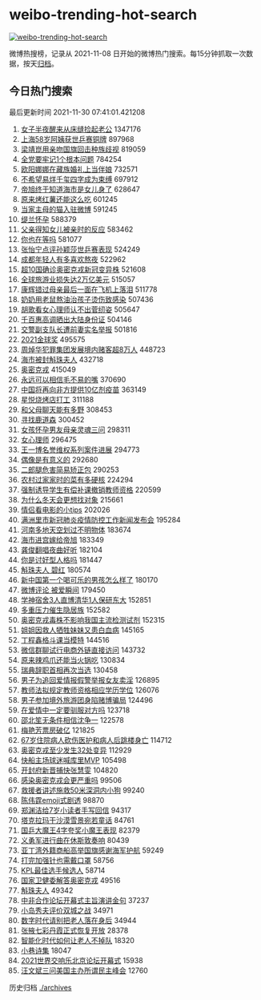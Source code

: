 # weibo-trending-hot-search

[![weibo-trending-hot-search](https://github.com/ameizi/weibo-trending-hot-search/actions/workflows/ci.yml/badge.svg)](https://github.com/ameizi/weibo-trending-hot-search/actions/workflows/ci.yml)

微博热搜榜，记录从 2021-11-08 日开始的微博热门搜索。每15分钟抓取一次数据，按天[归档](./archives)。

## 今日热门搜索

<!-- BEGIN --> 
最后更新时间 2021-11-30 07:41:01.421208 
1. [女子半夜醒来从床缝捡起老公](https://s.weibo.com/weibo?q=%23%E5%A5%B3%E5%AD%90%E5%8D%8A%E5%A4%9C%E9%86%92%E6%9D%A5%E4%BB%8E%E5%BA%8A%E7%BC%9D%E6%8D%A1%E8%B5%B7%E8%80%81%E5%85%AC%23&Refer=top) 1347176
1. [上海58岁阿姨获世乒赛铜牌](https://s.weibo.com/weibo?q=%23%E4%B8%8A%E6%B5%B758%E5%B2%81%E9%98%BF%E5%A7%A8%E8%8E%B7%E4%B8%96%E4%B9%92%E8%B5%9B%E9%93%9C%E7%89%8C%23&Refer=top) 897968
1. [梁靖崑用亲吻国旗回击种族歧视](https://s.weibo.com/weibo?q=%23%E6%A2%81%E9%9D%96%E5%B4%91%E7%94%A8%E4%BA%B2%E5%90%BB%E5%9B%BD%E6%97%97%E5%9B%9E%E5%87%BB%E7%A7%8D%E6%97%8F%E6%AD%A7%E8%A7%86%23&Refer=top) 819059
1. [全党要牢记1个根本问题](https://s.weibo.com/weibo?q=%23%E5%85%A8%E5%85%9A%E8%A6%81%E7%89%A2%E8%AE%B01%E4%B8%AA%E6%A0%B9%E6%9C%AC%E9%97%AE%E9%A2%98%23&Refer=top) 784254
1. [欧阳娜娜在藏族婚礼上当伴娘](https://s.weibo.com/weibo?q=%23%E6%AC%A7%E9%98%B3%E5%A8%9C%E5%A8%9C%E5%9C%A8%E8%97%8F%E6%97%8F%E5%A9%9A%E7%A4%BC%E4%B8%8A%E5%BD%93%E4%BC%B4%E5%A8%98%23&Refer=top) 732571
1. [不希望易烊千玺四字成为束缚](https://s.weibo.com/weibo?q=%23%E4%B8%8D%E5%B8%8C%E6%9C%9B%E6%98%93%E7%83%8A%E5%8D%83%E7%8E%BA%E5%9B%9B%E5%AD%97%E6%88%90%E4%B8%BA%E6%9D%9F%E7%BC%9A%23&Refer=top) 697912
1. [帝旭终于知道海市是女儿身了](https://s.weibo.com/weibo?q=%23%E5%B8%9D%E6%97%AD%E7%BB%88%E4%BA%8E%E7%9F%A5%E9%81%93%E6%B5%B7%E5%B8%82%E6%98%AF%E5%A5%B3%E5%84%BF%E8%BA%AB%E4%BA%86%23&Refer=top) 628647
1. [原来烤红薯还能这么吃](https://s.weibo.com/weibo?q=%23%E5%8E%9F%E6%9D%A5%E7%83%A4%E7%BA%A2%E8%96%AF%E8%BF%98%E8%83%BD%E8%BF%99%E4%B9%88%E5%90%83%23&Refer=top) 601245
1. [当家主母的猫入驻微博](https://s.weibo.com/weibo?q=%23%E5%BD%93%E5%AE%B6%E4%B8%BB%E6%AF%8D%E7%9A%84%E7%8C%AB%E5%85%A5%E9%A9%BB%E5%BE%AE%E5%8D%9A%23&Refer=top) 591245
1. [缇兰怀孕](https://s.weibo.com/weibo?q=%23%E7%BC%87%E5%85%B0%E6%80%80%E5%AD%95%23&Refer=top) 588379
1. [父亲得知女儿被亲时的反应](https://s.weibo.com/weibo?q=%23%E7%88%B6%E4%BA%B2%E5%BE%97%E7%9F%A5%E5%A5%B3%E5%84%BF%E8%A2%AB%E4%BA%B2%E6%97%B6%E7%9A%84%E5%8F%8D%E5%BA%94%23&Refer=top) 583462
1. [你也在等吗](https://s.weibo.com/weibo?q=%E4%BD%A0%E4%B9%9F%E5%9C%A8%E7%AD%89%E5%90%97&Refer=top) 581077
1. [张怡宁点评孙颖莎世乒赛表现](https://s.weibo.com/weibo?q=%23%E5%BC%A0%E6%80%A1%E5%AE%81%E7%82%B9%E8%AF%84%E5%AD%99%E9%A2%96%E8%8E%8E%E4%B8%96%E4%B9%92%E8%B5%9B%E8%A1%A8%E7%8E%B0%23&Refer=top) 524249
1. [成都年轻人有多喜欢熬夜](https://s.weibo.com/weibo?q=%23%E6%88%90%E9%83%BD%E5%B9%B4%E8%BD%BB%E4%BA%BA%E6%9C%89%E5%A4%9A%E5%96%9C%E6%AC%A2%E7%86%AC%E5%A4%9C%23&Refer=top) 522962
1. [超10国确诊奥密克戎新冠变异株](https://s.weibo.com/weibo?q=%23%E8%B6%8510%E5%9B%BD%E7%A1%AE%E8%AF%8A%E5%A5%A5%E5%AF%86%E5%85%8B%E6%88%8E%E6%96%B0%E5%86%A0%E5%8F%98%E5%BC%82%E6%A0%AA%23&Refer=top) 521608
1. [全球旅游业损失达2万亿美元](https://s.weibo.com/weibo?q=%23%E5%85%A8%E7%90%83%E6%97%85%E6%B8%B8%E4%B8%9A%E6%8D%9F%E5%A4%B1%E8%BE%BE2%E4%B8%87%E4%BA%BF%E7%BE%8E%E5%85%83%23&Refer=top) 515057
1. [康辉错过母亲最后一面在飞机上落泪](https://s.weibo.com/weibo?q=%23%E5%BA%B7%E8%BE%89%E9%94%99%E8%BF%87%E6%AF%8D%E4%BA%B2%E6%9C%80%E5%90%8E%E4%B8%80%E9%9D%A2%E5%9C%A8%E9%A3%9E%E6%9C%BA%E4%B8%8A%E8%90%BD%E6%B3%AA%23&Refer=top) 511778
1. [奶奶用老鼠熬油治孩子烫伤致感染](https://s.weibo.com/weibo?q=%23%E5%A5%B6%E5%A5%B6%E7%94%A8%E8%80%81%E9%BC%A0%E7%86%AC%E6%B2%B9%E6%B2%BB%E5%AD%A9%E5%AD%90%E7%83%AB%E4%BC%A4%E8%87%B4%E6%84%9F%E6%9F%93%23&Refer=top) 507436
1. [胡歌看女心理师认不出菅纫姿](https://s.weibo.com/weibo?q=%23%E8%83%A1%E6%AD%8C%E7%9C%8B%E5%A5%B3%E5%BF%83%E7%90%86%E5%B8%88%E8%AE%A4%E4%B8%8D%E5%87%BA%E8%8F%85%E7%BA%AB%E5%A7%BF%23&Refer=top) 505647
1. [千百惠高调晒出大陆身份证](https://s.weibo.com/weibo?q=%23%E5%8D%83%E7%99%BE%E6%83%A0%E9%AB%98%E8%B0%83%E6%99%92%E5%87%BA%E5%A4%A7%E9%99%86%E8%BA%AB%E4%BB%BD%E8%AF%81%23&Refer=top) 504146
1. [交警副支队长遭前妻实名举报](https://s.weibo.com/weibo?q=%23%E4%BA%A4%E8%AD%A6%E5%89%AF%E6%94%AF%E9%98%9F%E9%95%BF%E9%81%AD%E5%89%8D%E5%A6%BB%E5%AE%9E%E5%90%8D%E4%B8%BE%E6%8A%A5%23&Refer=top) 501816
1. [2021金球奖](https://s.weibo.com/weibo?q=2021%E9%87%91%E7%90%83%E5%A5%96&Refer=top) 495575
1. [周焯华犯罪集团发展境内赌客超8万人](https://s.weibo.com/weibo?q=%23%E5%91%A8%E7%84%AF%E5%8D%8E%E7%8A%AF%E7%BD%AA%E9%9B%86%E5%9B%A2%E5%8F%91%E5%B1%95%E5%A2%83%E5%86%85%E8%B5%8C%E5%AE%A2%E8%B6%858%E4%B8%87%E4%BA%BA%23&Refer=top) 448723
1. [海市被封斛珠夫人](https://s.weibo.com/weibo?q=%23%E6%B5%B7%E5%B8%82%E8%A2%AB%E5%B0%81%E6%96%9B%E7%8F%A0%E5%A4%AB%E4%BA%BA%23&Refer=top) 432718
1. [奥密克戎](https://s.weibo.com/weibo?q=%23%E5%A5%A5%E5%AF%86%E5%85%8B%E6%88%8E%23&Refer=top) 415049
1. [永远可以相信毛不易的嘴](https://s.weibo.com/weibo?q=%23%E6%B0%B8%E8%BF%9C%E5%8F%AF%E4%BB%A5%E7%9B%B8%E4%BF%A1%E6%AF%9B%E4%B8%8D%E6%98%93%E7%9A%84%E5%98%B4%23&Refer=top) 370690
1. [中国将再向非方提供10亿剂疫苗](https://s.weibo.com/weibo?q=%23%E4%B8%AD%E5%9B%BD%E5%B0%86%E5%86%8D%E5%90%91%E9%9D%9E%E6%96%B9%E6%8F%90%E4%BE%9B10%E4%BA%BF%E5%89%82%E7%96%AB%E8%8B%97%23&Refer=top) 363149
1. [星悦烧烤店打工](https://s.weibo.com/weibo?q=%E6%98%9F%E6%82%A6%E7%83%A7%E7%83%A4%E5%BA%97%E6%89%93%E5%B7%A5&Refer=top) 311188
1. [和父母聊天能有多野](https://s.weibo.com/weibo?q=%23%E5%92%8C%E7%88%B6%E6%AF%8D%E8%81%8A%E5%A4%A9%E8%83%BD%E6%9C%89%E5%A4%9A%E9%87%8E%23&Refer=top) 308453
1. [寻找鹿道森](https://s.weibo.com/weibo?q=%23%E5%AF%BB%E6%89%BE%E9%B9%BF%E9%81%93%E6%A3%AE%23&Refer=top) 300452
1. [女孩怀孕男友母亲灵魂三问](https://s.weibo.com/weibo?q=%23%E5%A5%B3%E5%AD%A9%E6%80%80%E5%AD%95%E7%94%B7%E5%8F%8B%E6%AF%8D%E4%BA%B2%E7%81%B5%E9%AD%82%E4%B8%89%E9%97%AE%23&Refer=top) 298311
1. [女心理师](https://s.weibo.com/weibo?q=%E5%A5%B3%E5%BF%83%E7%90%86%E5%B8%88&Refer=top) 296475
1. [王一博名誉维权系列案件进展](https://s.weibo.com/weibo?q=%23%E7%8E%8B%E4%B8%80%E5%8D%9A%E5%90%8D%E8%AA%89%E7%BB%B4%E6%9D%83%E7%B3%BB%E5%88%97%E6%A1%88%E4%BB%B6%E8%BF%9B%E5%B1%95%23&Refer=top) 294773
1. [偶像是有意义的](https://s.weibo.com/weibo?q=%23%E5%81%B6%E5%83%8F%E6%98%AF%E6%9C%89%E6%84%8F%E4%B9%89%E7%9A%84%23&Refer=top) 292680
1. [二郎腿危害简易矫正包](https://s.weibo.com/weibo?q=%23%E4%BA%8C%E9%83%8E%E8%85%BF%E5%8D%B1%E5%AE%B3%E7%AE%80%E6%98%93%E7%9F%AB%E6%AD%A3%E5%8C%85%23&Refer=top) 290253
1. [农村过家家时的菜有多硬核](https://s.weibo.com/weibo?q=%23%E5%86%9C%E6%9D%91%E8%BF%87%E5%AE%B6%E5%AE%B6%E6%97%B6%E7%9A%84%E8%8F%9C%E6%9C%89%E5%A4%9A%E7%A1%AC%E6%A0%B8%23&Refer=top) 224294
1. [强制诱导学生有偿补课撤销教师资格](https://s.weibo.com/weibo?q=%23%E5%BC%BA%E5%88%B6%E8%AF%B1%E5%AF%BC%E5%AD%A6%E7%94%9F%E6%9C%89%E5%81%BF%E8%A1%A5%E8%AF%BE%E6%92%A4%E9%94%80%E6%95%99%E5%B8%88%E8%B5%84%E6%A0%BC%23&Refer=top) 220599
1. [为什么冬天会更想找对象](https://s.weibo.com/weibo?q=%23%E4%B8%BA%E4%BB%80%E4%B9%88%E5%86%AC%E5%A4%A9%E4%BC%9A%E6%9B%B4%E6%83%B3%E6%89%BE%E5%AF%B9%E8%B1%A1%23&Refer=top) 215661
1. [情侣看电影的小tips](https://s.weibo.com/weibo?q=%23%E6%83%85%E4%BE%A3%E7%9C%8B%E7%94%B5%E5%BD%B1%E7%9A%84%E5%B0%8Ftips%23&Refer=top) 202026
1. [满洲里市新冠肺炎疫情防控工作新闻发布会](https://s.weibo.com/weibo?q=%E6%BB%A1%E6%B4%B2%E9%87%8C%E5%B8%82%E6%96%B0%E5%86%A0%E8%82%BA%E7%82%8E%E7%96%AB%E6%83%85%E9%98%B2%E6%8E%A7%E5%B7%A5%E4%BD%9C%E6%96%B0%E9%97%BB%E5%8F%91%E5%B8%83%E4%BC%9A&Refer=top) 195284
1. [河南多地天空划过不明物体](https://s.weibo.com/weibo?q=%23%E6%B2%B3%E5%8D%97%E5%A4%9A%E5%9C%B0%E5%A4%A9%E7%A9%BA%E5%88%92%E8%BF%87%E4%B8%8D%E6%98%8E%E7%89%A9%E4%BD%93%23&Refer=top) 183674
1. [海市进宫嫁给帝旭](https://s.weibo.com/weibo?q=%23%E6%B5%B7%E5%B8%82%E8%BF%9B%E5%AE%AB%E5%AB%81%E7%BB%99%E5%B8%9D%E6%97%AD%23&Refer=top) 183349
1. [龚俊翻唱夜曲好听](https://s.weibo.com/weibo?q=%23%E9%BE%9A%E4%BF%8A%E7%BF%BB%E5%94%B1%E5%A4%9C%E6%9B%B2%E5%A5%BD%E5%90%AC%23&Refer=top) 182104
1. [你是讨好型人格吗](https://s.weibo.com/weibo?q=%23%E4%BD%A0%E6%98%AF%E8%AE%A8%E5%A5%BD%E5%9E%8B%E4%BA%BA%E6%A0%BC%E5%90%97%23&Refer=top) 181447
1. [斛珠夫人 碧红](https://s.weibo.com/weibo?q=%E6%96%9B%E7%8F%A0%E5%A4%AB%E4%BA%BA%20%E7%A2%A7%E7%BA%A2&Refer=top) 180574
1. [新中国第一个喝可乐的男孩怎么样了](https://s.weibo.com/weibo?q=%23%E6%96%B0%E4%B8%AD%E5%9B%BD%E7%AC%AC%E4%B8%80%E4%B8%AA%E5%96%9D%E5%8F%AF%E4%B9%90%E7%9A%84%E7%94%B7%E5%AD%A9%E6%80%8E%E4%B9%88%E6%A0%B7%E4%BA%86%23&Refer=top) 180170
1. [微博评论 被爱瞬间](https://s.weibo.com/weibo?q=%E5%BE%AE%E5%8D%9A%E8%AF%84%E8%AE%BA%20%E8%A2%AB%E7%88%B1%E7%9E%AC%E9%97%B4&Refer=top) 179450
1. [学神宿舍3人直博清华1人保研东大](https://s.weibo.com/weibo?q=%23%E5%AD%A6%E7%A5%9E%E5%AE%BF%E8%88%8D3%E4%BA%BA%E7%9B%B4%E5%8D%9A%E6%B8%85%E5%8D%8E1%E4%BA%BA%E4%BF%9D%E7%A0%94%E4%B8%9C%E5%A4%A7%23&Refer=top) 152851
1. [多重压力催生隐居族](https://s.weibo.com/weibo?q=%23%E5%A4%9A%E9%87%8D%E5%8E%8B%E5%8A%9B%E5%82%AC%E7%94%9F%E9%9A%90%E5%B1%85%E6%97%8F%23&Refer=top) 152582
1. [奥密克戎毒株不影响我国主流检测试剂](https://s.weibo.com/weibo?q=%23%E5%A5%A5%E5%AF%86%E5%85%8B%E6%88%8E%E6%AF%92%E6%A0%AA%E4%B8%8D%E5%BD%B1%E5%93%8D%E6%88%91%E5%9B%BD%E4%B8%BB%E6%B5%81%E6%A3%80%E6%B5%8B%E8%AF%95%E5%89%82%23&Refer=top) 152315
1. [姐姐因救人牺牲妹妹又患白血病](https://s.weibo.com/weibo?q=%23%E5%A7%90%E5%A7%90%E5%9B%A0%E6%95%91%E4%BA%BA%E7%89%BA%E7%89%B2%E5%A6%B9%E5%A6%B9%E5%8F%88%E6%82%A3%E7%99%BD%E8%A1%80%E7%97%85%23&Refer=top) 145165
1. [丁程鑫格斗课当模特](https://s.weibo.com/weibo?q=%23%E4%B8%81%E7%A8%8B%E9%91%AB%E6%A0%BC%E6%96%97%E8%AF%BE%E5%BD%93%E6%A8%A1%E7%89%B9%23&Refer=top) 144516
1. [微信群聊试行电商外链直接访问](https://s.weibo.com/weibo?q=%23%E5%BE%AE%E4%BF%A1%E7%BE%A4%E8%81%8A%E8%AF%95%E8%A1%8C%E7%94%B5%E5%95%86%E5%A4%96%E9%93%BE%E7%9B%B4%E6%8E%A5%E8%AE%BF%E9%97%AE%23&Refer=top) 143732
1. [原来辣鸡爪还能当火锅吃](https://s.weibo.com/weibo?q=%23%E5%8E%9F%E6%9D%A5%E8%BE%A3%E9%B8%A1%E7%88%AA%E8%BF%98%E8%83%BD%E5%BD%93%E7%81%AB%E9%94%85%E5%90%83%23&Refer=top) 130834
1. [瑞典辞职首相再次当选](https://s.weibo.com/weibo?q=%23%E7%91%9E%E5%85%B8%E8%BE%9E%E8%81%8C%E9%A6%96%E7%9B%B8%E5%86%8D%E6%AC%A1%E5%BD%93%E9%80%89%23&Refer=top) 130458
1. [男子为追回爱情报假警举报女友卖淫](https://s.weibo.com/weibo?q=%23%E7%94%B7%E5%AD%90%E4%B8%BA%E8%BF%BD%E5%9B%9E%E7%88%B1%E6%83%85%E6%8A%A5%E5%81%87%E8%AD%A6%E4%B8%BE%E6%8A%A5%E5%A5%B3%E5%8F%8B%E5%8D%96%E6%B7%AB%23&Refer=top) 126895
1. [教师法拟规定教师资格相应学历学位](https://s.weibo.com/weibo?q=%23%E6%95%99%E5%B8%88%E6%B3%95%E6%8B%9F%E8%A7%84%E5%AE%9A%E6%95%99%E5%B8%88%E8%B5%84%E6%A0%BC%E7%9B%B8%E5%BA%94%E5%AD%A6%E5%8E%86%E5%AD%A6%E4%BD%8D%23&Refer=top) 126076
1. [男子参加境外旅游团身陷赌博骗局](https://s.weibo.com/weibo?q=%23%E7%94%B7%E5%AD%90%E5%8F%82%E5%8A%A0%E5%A2%83%E5%A4%96%E6%97%85%E6%B8%B8%E5%9B%A2%E8%BA%AB%E9%99%B7%E8%B5%8C%E5%8D%9A%E9%AA%97%E5%B1%80%23&Refer=top) 124496
1. [在爱情中一定要驯服对方吗](https://s.weibo.com/weibo?q=%23%E5%9C%A8%E7%88%B1%E6%83%85%E4%B8%AD%E4%B8%80%E5%AE%9A%E8%A6%81%E9%A9%AF%E6%9C%8D%E5%AF%B9%E6%96%B9%E5%90%97%23&Refer=top) 123718
1. [邵北笙无条件相信沈争一](https://s.weibo.com/weibo?q=%23%E9%82%B5%E5%8C%97%E7%AC%99%E6%97%A0%E6%9D%A1%E4%BB%B6%E7%9B%B8%E4%BF%A1%E6%B2%88%E4%BA%89%E4%B8%80%23&Refer=top) 122578
1. [梅艳芳票房破亿](https://s.weibo.com/weibo?q=%23%E6%A2%85%E8%89%B3%E8%8A%B3%E7%A5%A8%E6%88%BF%E7%A0%B4%E4%BA%BF%23&Refer=top) 121825
1. [67岁住院病人砍伤医护和病人后跳楼身亡](https://s.weibo.com/weibo?q=%2367%E5%B2%81%E4%BD%8F%E9%99%A2%E7%97%85%E4%BA%BA%E7%A0%8D%E4%BC%A4%E5%8C%BB%E6%8A%A4%E5%92%8C%E7%97%85%E4%BA%BA%E5%90%8E%E8%B7%B3%E6%A5%BC%E8%BA%AB%E4%BA%A1%23&Refer=top) 114712
1. [奥密克戎至少发生32处变异](https://s.weibo.com/weibo?q=%23%E5%A5%A5%E5%AF%86%E5%85%8B%E6%88%8E%E8%87%B3%E5%B0%91%E5%8F%91%E7%94%9F32%E5%A4%84%E5%8F%98%E5%BC%82%23&Refer=top) 112929
1. [快船主场球迷喊库里MVP](https://s.weibo.com/weibo?q=%23%E5%BF%AB%E8%88%B9%E4%B8%BB%E5%9C%BA%E7%90%83%E8%BF%B7%E5%96%8A%E5%BA%93%E9%87%8CMVP%23&Refer=top) 105498
1. [开封府新晋捕快张慧雯](https://s.weibo.com/weibo?q=%23%E5%BC%80%E5%B0%81%E5%BA%9C%E6%96%B0%E6%99%8B%E6%8D%95%E5%BF%AB%E5%BC%A0%E6%85%A7%E9%9B%AF%23&Refer=top) 104820
1. [感染奥密克戎会更严重吗](https://s.weibo.com/weibo?q=%23%E6%84%9F%E6%9F%93%E5%A5%A5%E5%AF%86%E5%85%8B%E6%88%8E%E4%BC%9A%E6%9B%B4%E4%B8%A5%E9%87%8D%E5%90%97%23&Refer=top) 99506
1. [救援者讲述施救50米深洞内小狗](https://s.weibo.com/weibo?q=%23%E6%95%91%E6%8F%B4%E8%80%85%E8%AE%B2%E8%BF%B0%E6%96%BD%E6%95%9150%E7%B1%B3%E6%B7%B1%E6%B4%9E%E5%86%85%E5%B0%8F%E7%8B%97%23&Refer=top) 99240
1. [陈伟霆emoji式剧透](https://s.weibo.com/weibo?q=%23%E9%99%88%E4%BC%9F%E9%9C%86emoji%E5%BC%8F%E5%89%A7%E9%80%8F%23&Refer=top) 98870
1. [郑渊洁给7岁小读者手写回信](https://s.weibo.com/weibo?q=%23%E9%83%91%E6%B8%8A%E6%B4%81%E7%BB%997%E5%B2%81%E5%B0%8F%E8%AF%BB%E8%80%85%E6%89%8B%E5%86%99%E5%9B%9E%E4%BF%A1%23&Refer=top) 94317
1. [塔克拉玛干沙漠雪景宛若童话](https://s.weibo.com/weibo?q=%23%E5%A1%94%E5%85%8B%E6%8B%89%E7%8E%9B%E5%B9%B2%E6%B2%99%E6%BC%A0%E9%9B%AA%E6%99%AF%E5%AE%9B%E8%8B%A5%E7%AB%A5%E8%AF%9D%23&Refer=top) 84761
1. [国乒大魔王4字夸奖小魔王表现](https://s.weibo.com/weibo?q=%23%E5%9B%BD%E4%B9%92%E5%A4%A7%E9%AD%94%E7%8E%8B4%E5%AD%97%E5%A4%B8%E5%A5%96%E5%B0%8F%E9%AD%94%E7%8E%8B%E8%A1%A8%E7%8E%B0%23&Refer=top) 82379
1. [义勇军进行曲在休斯敦奏响](https://s.weibo.com/weibo?q=%23%E4%B9%89%E5%8B%87%E5%86%9B%E8%BF%9B%E8%A1%8C%E6%9B%B2%E5%9C%A8%E4%BC%91%E6%96%AF%E6%95%A6%E5%A5%8F%E5%93%8D%23&Refer=top) 80439
1. [亚丁湾外籍商船高举国旗感谢海军护航](https://s.weibo.com/weibo?q=%23%E4%BA%9A%E4%B8%81%E6%B9%BE%E5%A4%96%E7%B1%8D%E5%95%86%E8%88%B9%E9%AB%98%E4%B8%BE%E5%9B%BD%E6%97%97%E6%84%9F%E8%B0%A2%E6%B5%B7%E5%86%9B%E6%8A%A4%E8%88%AA%23&Refer=top) 59249
1. [打完加强针也需戴口罩](https://s.weibo.com/weibo?q=%23%E6%89%93%E5%AE%8C%E5%8A%A0%E5%BC%BA%E9%92%88%E4%B9%9F%E9%9C%80%E6%88%B4%E5%8F%A3%E7%BD%A9%23&Refer=top) 58756
1. [KPL最佳选手候选人](https://s.weibo.com/weibo?q=%23KPL%E6%9C%80%E4%BD%B3%E9%80%89%E6%89%8B%E5%80%99%E9%80%89%E4%BA%BA%23&Refer=top) 58714
1. [国家卫健委解答奥密克戎](https://s.weibo.com/weibo?q=%23%E5%9B%BD%E5%AE%B6%E5%8D%AB%E5%81%A5%E5%A7%94%E8%A7%A3%E7%AD%94%E5%A5%A5%E5%AF%86%E5%85%8B%E6%88%8E%23&Refer=top) 49516
1. [斛珠夫人](https://s.weibo.com/weibo?q=%E6%96%9B%E7%8F%A0%E5%A4%AB%E4%BA%BA&Refer=top) 49342
1. [中非合作论坛开幕式主旨演讲金句](https://s.weibo.com/weibo?q=%23%E4%B8%AD%E9%9D%9E%E5%90%88%E4%BD%9C%E8%AE%BA%E5%9D%9B%E5%BC%80%E5%B9%95%E5%BC%8F%E4%B8%BB%E6%97%A8%E6%BC%94%E8%AE%B2%E9%87%91%E5%8F%A5%23&Refer=top) 37237
1. [小岛秀夫评价双城之战](https://s.weibo.com/weibo?q=%23%E5%B0%8F%E5%B2%9B%E7%A7%80%E5%A4%AB%E8%AF%84%E4%BB%B7%E5%8F%8C%E5%9F%8E%E4%B9%8B%E6%88%98%23&Refer=top) 34971
1. [数字时代请别把老人落在身后](https://s.weibo.com/weibo?q=%23%E6%95%B0%E5%AD%97%E6%97%B6%E4%BB%A3%E8%AF%B7%E5%88%AB%E6%8A%8A%E8%80%81%E4%BA%BA%E8%90%BD%E5%9C%A8%E8%BA%AB%E5%90%8E%23&Refer=top) 34944
1. [张掖七彩丹霞正式恢复开放](https://s.weibo.com/weibo?q=%23%E5%BC%A0%E6%8E%96%E4%B8%83%E5%BD%A9%E4%B8%B9%E9%9C%9E%E6%AD%A3%E5%BC%8F%E6%81%A2%E5%A4%8D%E5%BC%80%E6%94%BE%23&Refer=top) 28378
1. [智能化时代如何让老人不掉队](https://s.weibo.com/weibo?q=%23%E6%99%BA%E8%83%BD%E5%8C%96%E6%97%B6%E4%BB%A3%E5%A6%82%E4%BD%95%E8%AE%A9%E8%80%81%E4%BA%BA%E4%B8%8D%E6%8E%89%E9%98%9F%23&Refer=top) 18320
1. [小巷诗集](https://s.weibo.com/weibo?q=%23%E5%B0%8F%E5%B7%B7%E8%AF%97%E9%9B%86%23&Refer=top) 18047
1. [2021世界交响乐北京论坛开幕式](https://s.weibo.com/weibo?q=%232021%E4%B8%96%E7%95%8C%E4%BA%A4%E5%93%8D%E4%B9%90%E5%8C%97%E4%BA%AC%E8%AE%BA%E5%9D%9B%E5%BC%80%E5%B9%95%E5%BC%8F%23&Refer=top) 15938
1. [汪文斌三问美国主办所谓民主峰会](https://s.weibo.com/weibo?q=%23%E6%B1%AA%E6%96%87%E6%96%8C%E4%B8%89%E9%97%AE%E7%BE%8E%E5%9B%BD%E4%B8%BB%E5%8A%9E%E6%89%80%E8%B0%93%E6%B0%91%E4%B8%BB%E5%B3%B0%E4%BC%9A%23&Refer=top) 12760
<!-- END -->

历史归档 [./archives](./archives)

